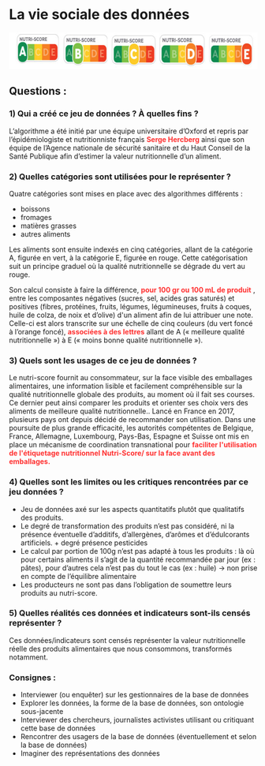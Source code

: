# **La vie sociale des données**
<img src="declinaison-logo-nutriscore.jpg" width="647" height="75">

## **Questions** :
### **1) Qui a créé ce jeu de données ? À quelles fins ?**
L’algorithme a été initié par une équipe universitaire d’Oxford et repris par l’épidémiologiste et nutritionniste français <span style="color: #FF3131; font-weight: bold;">**Serge Hercberg**</span> ainsi que son équipe de l’Agence nationale de sécurité sanitaire et du Haut Conseil de la Santé Publique afin d’estimer la valeur nutritionnelle d’un aliment.

### **2) Quelles catégories sont utilisées pour le représenter ?** 
Quatre catégories sont mises en place avec des algorithmes différents :
- boissons 
- fromages 
- matières grasses 
- autres aliments

Les aliments sont ensuite indexés en cinq catégories, allant de la catégorie A, figurée en vert, à la catégorie E, figurée en rouge. Cette catégorisation suit un principe graduel où la qualité nutritionnelle se dégrade du vert au rouge. ​​

Son calcul consiste à faire la différence, <span style="color: #FF3131; font-weight: bold;">**pour 100 gr ou 100 mL de produit**</span> , entre les composantes négatives (sucres, sel, acides gras saturés) et positives (fibres, protéines, fruits, légumes, légumineuses, fruits à coques, huile de colza, de noix et d’olive) d'un aliment afin de lui attribuer une note. Celle-ci est alors transcrite sur une échelle de cinq couleurs (du vert foncé à l’orange foncé), <span style="color: #FF3131; font-weight: bold;">**associées à des lettres**</span> allant de A (« meilleure qualité nutritionnelle ») à E (« moins bonne qualité nutritionnelle »).

### **3) Quels sont les usages de ce jeu de données ?**
Le nutri-score fournit au consommateur, sur la face visible des emballages alimentaires, une information lisible et facilement compréhensible sur la qualité nutritionnelle globale des produits, au moment où il fait ses courses. Ce dernier peut ainsi comparer les produits et orienter ses choix vers des aliments de meilleure qualité nutritionnelle.. Lancé en France en 2017, plusieurs pays ont depuis décidé de recommander son utilisation. Dans une poursuite de plus grande efficacité, les autorités compétentes de Belgique, France, Allemagne, Luxembourg, Pays-Bas, Espagne et Suisse ont mis en place un mécanisme de coordination transnational pour <span style="color: #FF3131; font-weight: bold;">**faciliter l'utilisation de l'étiquetage nutritionnel Nutri-Score**/<span> sur la face avant des emballages.

### **4) Quelles sont les limites ou les critiques rencontrées par ce jeu données ?**
- Jeu de données axé sur les aspects quantitatifs plutôt que qualitatifs des produits. 
- Le degré de transformation des produits n’est pas considéré, ni la présence éventuelle d’additifs, d’allergènes, d’arômes et d’édulcorants artificiels. + degré présence pesticides
- Le calcul par portion de 100g n’est pas adapté à tous les produits : là où pour certains aliments il s’agit de la quantité recommandée par jour (ex : pâtes), pour d’autres cela n’est pas du tout le cas (ex : huile) -> non prise en compte de l’équilibre alimentaire
- Les producteurs ne sont pas dans l’obligation de soumettre leurs produits au nutri-score. 

### **5) Quelles réalités ces données et indicateurs sont-ils censés représenter ?**
Ces données/indicateurs sont censés représenter la valeur nutritionnelle réelle des produits alimentaires que nous consommons, transformés notamment.
### **Consignes :**
- Interviewer (ou enquêter) sur les gestionnaires de la base de données
- Explorer les données, la forme de la base de données, son ontologie sous-jacente
- Interviewer des chercheurs, journalistes activistes utilisant ou critiquant cette base de données
- Rencontrer des usagers de la base de données (éventuellement et selon la base de données) 
- Imaginer des représentations des données


